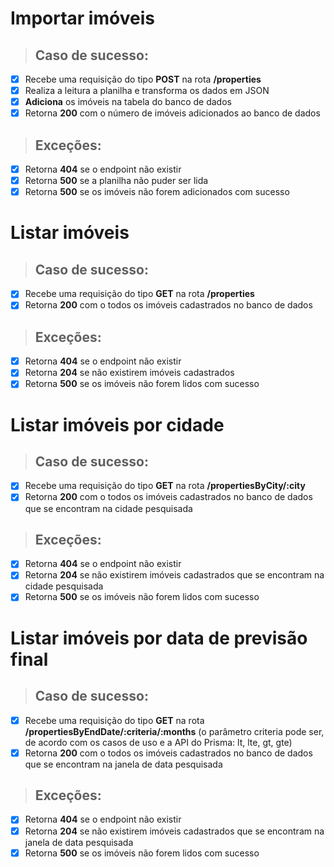 # Importar imóveis

> ## Caso de sucesso:

- [x] Recebe uma requisição do tipo **POST** na rota **/properties**
- [x] Realiza a leitura a planilha e transforma os dados em JSON
- [x] **Adiciona** os imóveis na tabela do banco de dados
- [x] Retorna **200** com o número de imóveis adicionados ao banco de dados

> ## Exceções: 

- [x] Retorna **404** se o endpoint não existir
- [x] Retorna **500** se a planilha não puder ser lida
- [x] Retorna **500** se os imóveis não forem adicionados com sucesso

# Listar imóveis

> ## Caso de sucesso:

- [x] Recebe uma requisição do tipo **GET** na rota **/properties**
- [x] Retorna **200** com o todos os imóveis cadastrados no banco de dados

> ## Exceções: 

- [x] Retorna **404** se o endpoint não existir
- [x] Retorna **204** se não existirem imóveis cadastrados
- [x] Retorna **500** se os imóveis não forem lidos com sucesso

# Listar imóveis por cidade

> ## Caso de sucesso:

- [x] Recebe uma requisição do tipo **GET** na rota **/propertiesByCity/:city**
- [x] Retorna **200** com o todos os imóveis cadastrados no banco de dados que se encontram na cidade pesquisada

> ## Exceções: 

- [x] Retorna **404** se o endpoint não existir
- [x] Retorna **204** se não existirem imóveis cadastrados que se encontram na cidade pesquisada
- [x] Retorna **500** se os imóveis não forem lidos com sucesso

# Listar imóveis por data de previsão final

> ## Caso de sucesso:

- [x] Recebe uma requisição do tipo **GET** na rota **/propertiesByEndDate/:criteria/:months** (o parâmetro criteria pode ser, de acordo com os casos de uso e a API do Prisma: lt, lte, gt, gte)
- [x] Retorna **200** com o todos os imóveis cadastrados no banco de dados que se encontram na janela de data pesquisada

> ## Exceções: 

- [x] Retorna **404** se o endpoint não existir
- [x] Retorna **204** se não existirem imóveis cadastrados que se encontram na janela de data pesquisada
- [x] Retorna **500** se os imóveis não forem lidos com sucesso